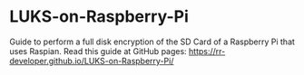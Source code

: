# LUKS-on-Raspberry-Pi
Guide to perform a full disk encryption of the SD Card of a Raspberry Pi that uses Raspian.
Read this guide at GitHub pages:
<https://rr-developer.github.io/LUKS-on-Raspberry-Pi/>
